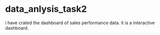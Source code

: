 # data_anlysis_task2

i have crated the dashboard of sales performance data.  it is a interactive dashboard. 
